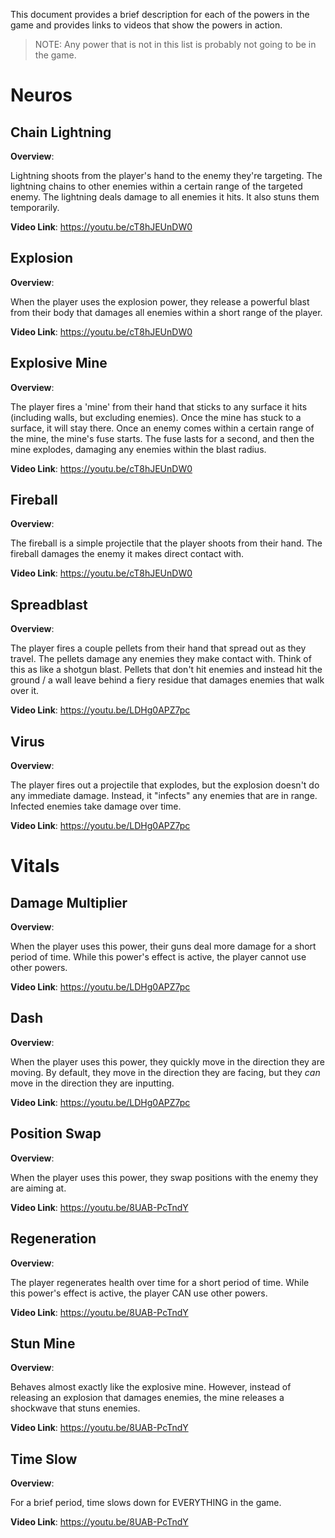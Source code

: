This document provides a brief description for each of the powers in the game and provides links to videos that show the powers in action.

> NOTE: Any power that is not in this list is probably not going to be in the game.

# Neuros
## Chain Lightning

**Overview**:

Lightning shoots from the player's hand to the enemy they're targeting. The lightning chains to other enemies within a certain range of the targeted enemy. The lightning deals damage to all enemies it hits. It also stuns them temporarily.

**Video Link**: <https://youtu.be/cT8hJEUnDW0>

## Explosion

**Overview**:

When the player uses the explosion power, they release a powerful blast from their body that damages all enemies within a short range of the player.

**Video Link**: <https://youtu.be/cT8hJEUnDW0>

## Explosive Mine

**Overview**:

The player fires a 'mine' from their hand that sticks to any surface it hits (including walls, but excluding enemies). Once the mine has stuck to a surface, it will stay there. Once an enemy comes within a certain range of the mine, the mine's fuse starts. The fuse lasts for a second, and then the mine explodes, damaging any enemies within the blast radius.

**Video Link**: <https://youtu.be/cT8hJEUnDW0>

## Fireball

**Overview**:

The fireball is a simple projectile that the player shoots from their hand. The fireball damages the enemy it makes direct contact with.

**Video Link**: <https://youtu.be/cT8hJEUnDW0>

## Spreadblast

**Overview**:

The player fires a couple pellets from their hand that spread out as they travel. The pellets damage any enemies they make contact with. Think of this as like a shotgun blast. Pellets that don't hit enemies and instead hit the ground / a wall leave behind a fiery residue that damages enemies that walk over it.

**Video Link**: <https://youtu.be/LDHg0APZ7pc>

## Virus

**Overview**:

The player fires out a projectile that explodes, but the explosion doesn't do any immediate damage. Instead, it "infects" any enemies that are in range. Infected enemies take damage over time.

**Video Link**: <https://youtu.be/LDHg0APZ7pc>

# Vitals
## Damage Multiplier

**Overview**:

When the player uses this power, their guns deal more damage for a short period of time. While this power's effect is active, the player cannot use other powers.

**Video Link**: <https://youtu.be/LDHg0APZ7pc>

## Dash

**Overview**:

When the player uses this power, they quickly move in the direction they are moving. By default, they move in the direction they are facing, but they *can* move in the direction they are inputting.

**Video Link**: <https://youtu.be/LDHg0APZ7pc>

## Position Swap

**Overview**:

When the player uses this power, they swap positions with the enemy they are aiming at.

**Video Link**: <https://youtu.be/8UAB-PcTndY>

## Regeneration

**Overview**:

The player regenerates health over time for a short period of time. While this power's effect is active, the player CAN use other powers.

**Video Link**: <https://youtu.be/8UAB-PcTndY>

## Stun Mine

**Overview**:

Behaves almost exactly like the explosive mine. However, instead of releasing an explosion that damages enemies, the mine releases a shockwave that stuns enemies.

**Video Link**: <https://youtu.be/8UAB-PcTndY>

## Time Slow

**Overview**:

For a brief period, time slows down for EVERYTHING in the game.

**Video Link**: <https://youtu.be/8UAB-PcTndY>
